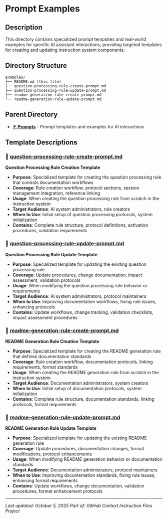 # Prompt Examples

## Description
This directory contains specialized prompt templates and real-world examples for specific AI assistant interactions, providing targeted templates for creating and updating instruction system components.

## Directory Structure
```
examples/
├── README.md (this file)
├── question-processing-rule-create-prompt.md
├── question-processing-rule-update-prompt.md
├── readme-generation-rule-create-prompt.md
└── readme-generation-rule-update-prompt.md
```

## Parent Directory
- **[↑ Prompts](../README.md)** - Prompt templates and examples for AI interactions

## Template Descriptions

### 📄 **[question-processing-rule-create-prompt.md](question-processing-rule-create-prompt.md)**
**Question Processing Rule Creation Template**
- **Purpose**: Specialized template for creating the question processing rule that controls documentation workflows
- **Coverage**: Rule creation workflow, protocol sections, session management integration, reference linking
- **Usage**: When creating the question processing rule from scratch in the instruction system
- **Target Audience**: AI system administrators, rule creators
- **When to Use**: Initial setup of question processing protocols, system initialization
- **Contains**: Complete rule structure, protocol definitions, activation procedures, validation requirements

### 📄 **[question-processing-rule-update-prompt.md](question-processing-rule-update-prompt.md)**
**Question Processing Rule Update Template**
- **Purpose**: Specialized template for updating the existing question processing rule
- **Coverage**: Update procedures, change documentation, impact assessment, validation protocols
- **Usage**: When modifying the question processing rule behavior or requirements
- **Target Audience**: AI system administrators, protocol maintainers
- **When to Use**: Improving documentation workflows, fixing rule issues, enhancing protocols
- **Contains**: Update workflows, change tracking, validation checklists, impact assessment procedures

### 📄 **[readme-generation-rule-create-prompt.md](readme-generation-rule-create-prompt.md)**
**README Generation Rule Creation Template**
- **Purpose**: Specialized template for creating the README generation rule that defines documentation standards
- **Coverage**: Rule creation workflow, documentation protocols, linking requirements, format standards
- **Usage**: When creating the README generation rule from scratch in the instruction system
- **Target Audience**: Documentation administrators, system creators
- **When to Use**: Initial setup of documentation protocols, system initialization
- **Contains**: Complete rule structure, documentation standards, linking protocols, format requirements

### 📄 **[readme-generation-rule-update-prompt.md](readme-generation-rule-update-prompt.md)**
**README Generation Rule Update Template**
- **Purpose**: Specialized template for updating the existing README generation rule
- **Coverage**: Update procedures, documentation changes, format modifications, protocol enhancements
- **Usage**: When modifying README generation behavior or documentation standards
- **Target Audience**: Documentation administrators, protocol maintainers
- **When to Use**: Improving documentation standards, fixing rule issues, enhancing format requirements
- **Contains**: Update workflows, change documentation, validation procedures, format enhancement protocols

---

*Last updated: October 5, 2025*
*Part of: GitHub Context Instruction Files Project*
